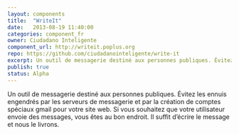 ```yaml
---
layout: components
title:  "WriteIt"
date:   2013-08-19 11:40:00
categories: component_fr
owner: Ciudadano Inteligente
component_url: http://writeit.poplus.org
repo: https://github.com/ciudadanointeligente/write-it
excerpt: Un outil de messagerie destiné aux personnes publiques. Évitez les ennuis engendrés par les serveurs de messagerie et par la création de comptes spéciaux gmail pour votre site web. Si vous souhaitez que votre utilisateur envoie des messages, vous êtes au bon endroit. Il suffit d’écrire le message et nous le livrons.
publish: true
status: Alpha
---
```


Un outil de messagerie destiné aux personnes publiques. Évitez les ennuis engendrés par les serveurs de messagerie et par la création de comptes spéciaux gmail pour votre site web. Si vous souhaitez que votre utilisateur envoie des messages, vous êtes au bon endroit. Il suffit d’écrire le message et nous le livrons.
